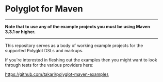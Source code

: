 # Polyglot for Maven 

---

**Note that to use any of the example projects you must be using Maven 3.3.1 or higher.**

---

This repository serves as a body of working example projects for the supported Polyglot DSLs and markups.

If you're interested in fleshing out the examples then you might want to look through tests for the various providers here:

<https://github.com/takari/polyglot-maven-examples>
